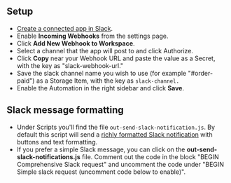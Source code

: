 ## Setup
- [Create a connected app in Slack](https://api.slack.com/apps/new).
- Enable **Incoming Webhooks** from the settings page.
- Click **Add New Webhook to Workspace**.
- Select a channel that the app will post to and click Authorize.
- Click **Copy** near your Webhook URL and paste the value as a Secret, with the key as "slack-webhook-url."
- Save the slack channel name you wish to use (for example "#order-paid") as a Storage Item, with the key as `slack-channel.`
- Enable the Automation in the right sidebar and click **Save**.

## Slack message formatting
- Under Scripts you'll find the file `out-send-slack-notification.js`. By default this script will send a [richly formatted Slack notification](https://api.slack.com/docs/message-formatting#message_formatting) with buttons and text formatting.
- If you prefer a simple Slack message, you can click on the **out-send-slack-notifications.js** file. Comment out the code in the block "BEGIN Comprehensive Slack request" and uncomment the code under "BEGIN Simple slack request (uncomment code below to enable)".
